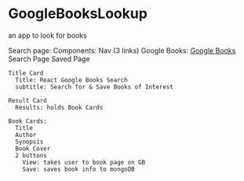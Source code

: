 # GoogleBooksLookup
an app to look for books

Search page:
  Components:
    Nav (3 links)
      Google Books: [Google Books](https://books.google.com/)
      Search Page
      Saved Page

    Title Card
      Title: React Google Books Search
      subtitle: Search for & Save Books of Interest

    Result Card
      Results: holds Book Cards

    Book Cards:
      Title
      Author
      Synopsis
      Book Cover
      2 buttons
        View: takes user to book page on GB
        Save: saves book info to mongoDB


  




